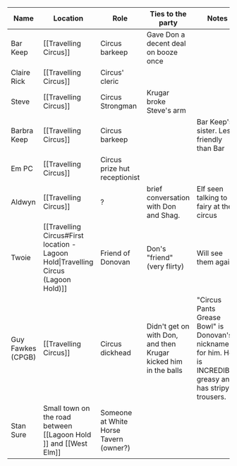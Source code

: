 

| Name              | Location                                                                            | Role                                   | Ties to the party                                               | Notes                                                                                                      |
| ----------------- | ----------------------------------------------------------------------------------- | -------------------------------------- | --------------------------------------------------------------- | ---------------------------------------------------------------------------------------------------------- |
| Bar Keep          | [[Travelling Circus]]                                                               | Circus barkeep                         | Gave Don a decent deal on booze once                            |                                                                                                            |
| Claire Rick       | [[Travelling Circus]]                                                               | Circus' cleric                         |                                                                 |                                                                                                            |
| Steve             | [[Travelling Circus]]                                                               | Circus Strongman                       | Krugar broke Steve's arm                                        |                                                                                                            |
| Barbra Keep       | [[Travelling Circus]]                                                               | Circus barkeep                         |                                                                 | Bar Keep's sister. Less friendly than Bar                                                                  |
| Em PC             | [[Travelling Circus]]                                                               | Circus prize hut receptionist          |                                                                 |                                                                                                            |
| Aldwyn            | [[Travelling Circus]]                                                               | ?                                      | brief conversation with Don and Shag.                           | Elf seen talking to fairy at the circus                                                                    |
| Twoie             | [[Travelling Circus#First location - Lagoon Hold\|Travelling Circus (Lagoon Hold)]] | Friend of Donovan                      | Don's "friend" (very flirty)                                    | Will see them again.                                                                                       |
| Guy Fawkes (CPGB) | [[Travelling Circus]]                                                               | Circus dickhead                        | Didn't get on with Don, and then Krugar kicked him in the balls | "Circus Pants Grease Bowl" is Donovan's nickname for him. He is INCREDIBLY greasy and has stripy trousers. |
| Stan Sure         | Small town on the road between [[Lagoon Hold ]] and [[West Elm]]                    | Someone at White Horse Tavern (owner?) |                                                                 |                                                                                                            |
